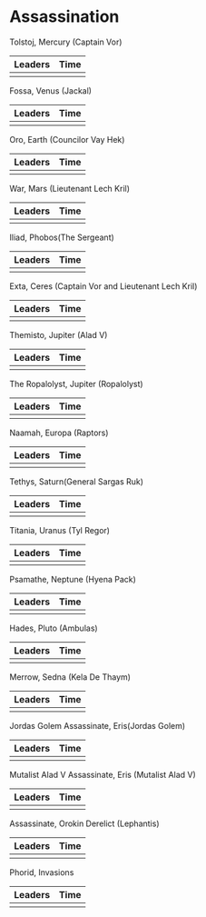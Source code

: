 # Assassination


Tolstoj, Mercury (Captain Vor)

| Leaders | Time |
| :--- | :--- |
|  |  |

Fossa, Venus (Jackal)

| Leaders | Time |
| :--- | :--- |
|  |  |

Oro, Earth (Councilor Vay Hek)

| Leaders | Time |
| :--- | :--- |
|  |  |

War, Mars (Lieutenant Lech Kril)

| Leaders | Time |
| :--- | :--- |
|  |  |

Iliad, Phobos(The Sergeant)

| Leaders | Time |
| :--- | :--- |
|  |  |

Exta, Ceres (Captain Vor and Lieutenant Lech Kril)

| Leaders | Time |
| :--- | :--- |
|  |  |

Themisto, Jupiter (Alad V)

| Leaders | Time |
| :--- | :--- |
|  |  |

The Ropalolyst, Jupiter (Ropalolyst)

| Leaders | Time |
| :--- | :--- |
|  |  |

Naamah, Europa (Raptors)

| Leaders | Time |
| :--- | :--- |
|  |  |

Tethys, Saturn(General Sargas Ruk)

| Leaders | Time |
| :--- | :--- |
|  |  |

Titania, Uranus (Tyl Regor)

| Leaders | Time |
| :--- | :--- |
|  |  |

Psamathe, Neptune (Hyena Pack)

| Leaders | Time |
| :--- | :--- |
|  |  |

Hades, Pluto (Ambulas)

| Leaders | Time |
| :--- | :--- |
|  |  |

Merrow, Sedna (Kela De Thaym)

| Leaders | Time |
| :--- | :--- |
|  |  |

Jordas Golem Assassinate, Eris(Jordas Golem)

| Leaders | Time |
| :--- | :--- |
|  |  |

Mutalist Alad V Assassinate, Eris (Mutalist Alad V)

| Leaders | Time |
| :--- | :--- |
|  |  |

Assassinate, Orokin Derelict (Lephantis)

| Leaders | Time |
| :--- | :--- |
|  |  |

Phorid, Invasions

| Leaders | Time |
| :--- | :--- |
|  |  |
